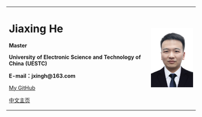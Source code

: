 <div>
<table border="0">
  <tr>
    <td>
      <h1>Jiaxing He</h1>
      <p><b>Master</b></p>
      <p><b>University of Electronic Science and Technology of China (UESTC)</b></p>
      <p><b>E-mail：jxingh@163.com</b></p>
      <p><a href="https://github.com/jxingh">My GitHub</a></p>
      <p><a href="/index.html">中文主页</a><p>
    </td>
    <td width="25%">
      <img src="/jxingh.jpg" width="100%">
    </td>
  </tr>
</table>
</div>

